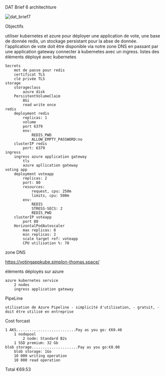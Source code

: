 DAT Brief 6
architechture

![dat_brief7](https://user-images.githubusercontent.com/107990221/216079986-b6bca996-8cbf-44c6-85e0-0a12657a84ff.png)


Objectifs

utiliser kubernetes et azure pour déployer une application de vote, une base de donnée redis, un stockage persistant pour la abse de donnée. l'application de vote doit être disponible via notre zone DNS en passant par une application gateway connecter à kubernetes avec un ingress.
listes des éléments déployé avec kubernetes

    Secrets
        mot de passe pour redis
        certificat TLS
        clé privée TLS
    storage
        storageclass
            azure disk
        PersistentVolumeClaim
            8Gi
            read write once
    redis
        deployment redis
            replicas: 1
            volume
            port 6379
            env:
                REDIS_PWD
                ALLOW_EMPTY_PASSWORD:no
        clusterIP redis
            port: 6379
    ingress
        ingress azure application gateway
            tls
            azure apllication gateway
    voting app
        deployment voteapp
            replicas: 2
            port: 80
            resources:
                request, cpu: 250m
                limits, cpu: 500m
            env:
                REDIS
                STRESS-SECS: 2
                REDIS_PWD
        clusterIP voteapp
            port 80
        HorizontalPodAutoscaler
            max replicas: 8
            min replicas: 2
            scale target ref: voteapp
            CPU utilisation %: 70

zone DNS

https://votingappkube.simplon-thomas.space/

éléments déployés sur azure

    azure kubernetes service
        2 nodes
        ingress application gateway

PipeLine

    utilisation de Azure Pipeline - simplicité d'utilisation, - gratuit, - doit être utilisé en entreprise

Cost forcast

    1 AKS...........................Pay as you go: €69.46
        1 nodepool
            2 node: Standard B2s
        1 SSD premium: 32 Gb
    blob storage.....................Pay as you go:€0.08
        blob storage: 1Go
        10 000 writing operation
        10 000 read operation

Total €69.53
